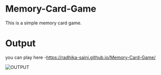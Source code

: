 # Memory-Card-Game

This is a simple memory card game.

# Output
you can play here -https://radhika-saini.github.io/Memory-Card-Game/


![OUTPUT](2021-06-25.PNG)

